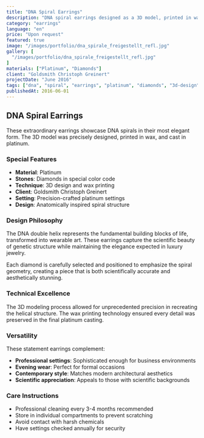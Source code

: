 ```yaml
---
title: "DNA Spiral Earrings"
description: "DNA spiral earrings designed as a 3D model, printed in wax and cast in platinum. Set with diamonds in a special color code."
category: "earrings"
language: "en"
price: "Upon request"
featured: true
image: "/images/portfolio/dna_spirale_freigestellt_refl.jpg"
gallery: [
  "/images/portfolio/dna_spirale_freigestellt_refl.jpg"
]
materials: ["Platinum", "Diamonds"]
client: "Goldsmith Christoph Greinert"
projectDate: "June 2016"
tags: ["dna", "spiral", "earrings", "platinum", "diamonds", "3d-design"]
publishedAt: 2016-06-01
---
```


## DNA Spiral Earrings

These extraordinary earrings showcase DNA spirals in their most elegant form. The 3D model was precisely designed, printed in wax, and cast in platinum.

### Special Features

- **Material**: Platinum
- **Stones**: Diamonds in special color code
- **Technique**: 3D design and wax printing
- **Client**: Goldsmith Christoph Greinert
- **Setting**: Precision-crafted platinum settings
- **Design**: Anatomically inspired spiral structure

### Design Philosophy

The DNA double helix represents the fundamental building blocks of life, transformed into wearable art. These earrings capture the scientific beauty of genetic structure while maintaining the elegance expected in luxury jewelry.

Each diamond is carefully selected and positioned to emphasize the spiral geometry, creating a piece that is both scientifically accurate and aesthetically stunning.

### Technical Excellence

The 3D modeling process allowed for unprecedented precision in recreating the helical structure. The wax printing technology ensured every detail was preserved in the final platinum casting.

### Versatility

These statement earrings complement:

- **Professional settings**: Sophisticated enough for business environments
- **Evening wear**: Perfect for formal occasions
- **Contemporary style**: Matches modern architectural aesthetics
- **Scientific appreciation**: Appeals to those with scientific backgrounds

### Care Instructions

- Professional cleaning every 3-4 months recommended
- Store in individual compartments to prevent scratching
- Avoid contact with harsh chemicals
- Have settings checked annually for security